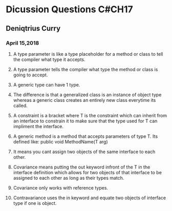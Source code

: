 # Dicussion Questions C#CH17
## Deniqtrius Curry
### April 15,2018

1. A type parameter is like a type placeholder for a method or class to tell the compiler what type it accepts. 

2. A type parameter tells the compiler what type the method or class is going to accept. 

3. A generic type can have 1 type. 

4. The difference is that a generalized class is an instance of object type whereas a generic class creates an entirely new class everytime its called. 

5. A constraint is a bracket <T> where T is the constraint which can inherit from an interface to constrain it to make sure that the type used for T can impliment the interface. 

6. A generic method is a method that accepts parameters of type T. Its defined like: public void MethodName<T>(T arg) 

7. It means you cant assign two objects of the same interface to each other. 

8. Covariance means putting the out keyword infront of the T in the interface definition which allows for two objects of that interface to be assigned to each other as long 
as their types match. 

9. Covariance only works with reference types. 

10. Contravariance uses the in keyword and equate two objects of interface type if one is object. 